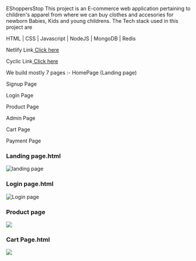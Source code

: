 EShoppersStop
This project is an E-commerce web application pertaining to children's apparel from where we can buy clothes and accesories for newborn Babies, Kids and young childrens.
The Tech stack used in this project are

HTML | CSS | Javascript | NodeJS | MongoDB | Redis

Netlify Link<a href="https://stirring-lokum-bf0ef8.netlify.app/">  Click here</a> <br>

Cyclic Link<a href="https://itchy-plum-sheep.cyclic.app/">  Click here</a> <br>


We build mostly 7 pages :-
HomePage (Landing page)

Signup Page

Login Page

Product Page

Admin Page

Cart Page

Payment Page


<h3>Landing page.html</h3>

![landing page](https://github.com/ilahiamaan606/acceptable-popcorn-8320/blob/main/frontend/images/landing%20page.png?raw=true)


<h3>Login page.html</h3>

![Login page](https://github.com/ilahiamaan606/acceptable-popcorn-8320/blob/main/frontend/images/Login.png?raw=true)

<h3>Product page </h3>
<!-- ![Product page](https://user-images.githubusercontent.com/94932577/213990037-2c06565e-8e1c-4c79-9592-9cc1cdbe1f34.png) -->
<img src="https://github.com/ilahiamaan606/acceptable-popcorn-8320/blob/main/frontend/images/product.png?raw=true">

<h3>Cart Page.html</h3>
<!-- ![cart page](https://user-images.githubusercontent.com/94932577/213990107-c521742c-a1f6-4d6b-896f-d7dfb1c19e49.png) -->
<img src="https://github.com/ilahiamaan606/acceptable-popcorn-8320/blob/main/frontend/images/cart.png?raw=true">
